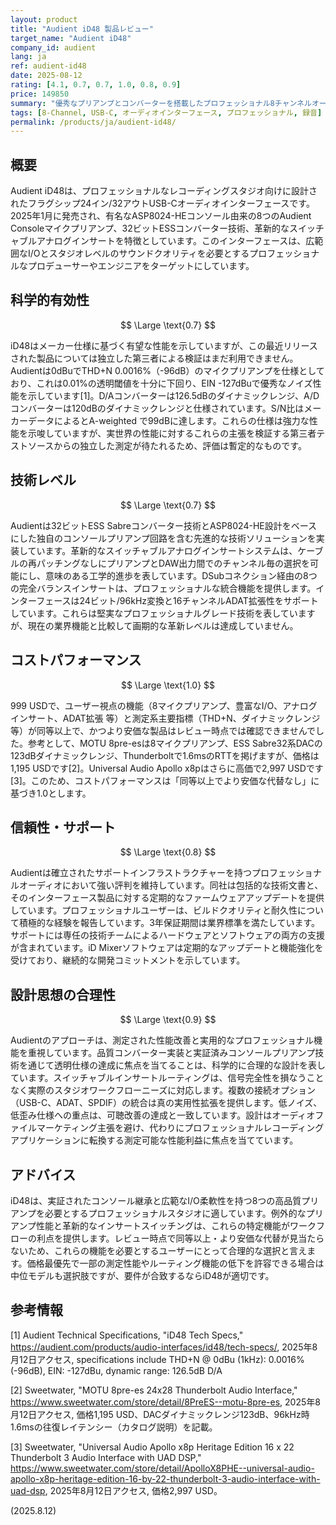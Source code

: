 ```yaml
---
layout: product
title: "Audient iD48 製品レビュー"
target_name: "Audient iD48"
company_id: audient
lang: ja
ref: audient-id48
date: 2025-08-12
rating: [4.1, 0.7, 0.7, 1.0, 0.8, 0.9]
price: 149850
summary: "優秀なプリアンプとコンバーターを搭載したプロフェッショナル8チャンネルオーディオインターフェース。レビュー時点で同等以上かつより安価な代替は確認できませんでした。"
tags: [8-Channel, USB-C, オーディオインターフェース, プロフェッショナル, 録音]
permalink: /products/ja/audient-id48/
---
```

## 概要

Audient iD48は、プロフェッショナルなレコーディングスタジオ向けに設計されたフラグシップ24イン/32アウトUSB-Cオーディオインターフェースです。2025年1月に発売され、有名なASP8024-HEコンソール由来の8つのAudient Consoleマイクプリアンプ、32ビットESSコンバーター技術、革新的なスイッチャブルアナログインサートを特徴としています。このインターフェースは、広範囲なI/Oとスタジオレベルのサウンドクオリティを必要とするプロフェッショナルなプロデューサーやエンジニアをターゲットにしています。

## 科学的有効性

$$ \Large \text{0.7} $$

iD48はメーカー仕様に基づく有望な性能を示していますが、この最近リリースされた製品については独立した第三者による検証はまだ利用できません。Audientは0dBuでTHD+N 0.0016%（-96dB）のマイクプリアンプを仕様としており、これは0.01%の透明閾値を十分に下回り、EIN -127dBuで優秀なノイズ性能を示しています[1]。D/Aコンバーターは126.5dBのダイナミックレンジ、A/Dコンバーターは120dBのダイナミックレンジと仕様されています。S/N比はメーカーデータによるとA-weighted で99dBに達します。これらの仕様は強力な性能を示唆していますが、実世界の性能に対するこれらの主張を検証する第三者テストソースからの独立した測定が待たれるため、評価は暫定的なものです。

## 技術レベル

$$ \Large \text{0.7} $$

Audientは32ビットESS Sabreコンバーター技術とASP8024-HE設計をベースにした独自のコンソールプリアンプ回路を含む先進的な技術ソリューションを実装しています。革新的なスイッチャブルアナログインサートシステムは、ケーブルの再パッチングなしにプリアンプとDAW出力間でのチャンネル毎の選択を可能にし、意味のある工学的進歩を表しています。DSubコネクション経由の8つの完全バランスインサートは、プロフェッショナルな統合機能を提供します。インターフェースは24ビット/96kHz変換と16チャンネルADAT拡張性をサポートしています。これらは堅実なプロフェッショナルグレード技術を表していますが、現在の業界機能と比較して画期的な革新レベルは達成していません。

## コストパフォーマンス

$$ \Large \text{1.0} $$

999 USDで、ユーザー視点の機能（8マイクプリアンプ、豊富なI/O、アナログインサート、ADAT拡張 等）と測定系主要指標（THD+N、ダイナミックレンジ 等）が同等以上で、かつより安価な製品はレビュー時点では確認できませんでした。参考として、MOTU 8pre-esは8マイクプリアンプ、ESS Sabre32系DACの123dBダイナミックレンジ、Thunderboltで1.6msのRTTを掲げますが、価格は1,195 USDです[2]。Universal Audio Apollo x8pはさらに高価で2,997 USDです[3]。このため、コストパフォーマンスは「同等以上でより安価な代替なし」に基づき1.0とします。

## 信頼性・サポート

$$ \Large \text{0.8} $$

Audientは確立されたサポートインフラストラクチャーを持つプロフェッショナルオーディオにおいて強い評判を維持しています。同社は包括的な技術文書と、そのインターフェース製品に対する定期的なファームウェアアップデートを提供しています。プロフェッショナルユーザーは、ビルドクオリティと耐久性について積極的な経験を報告しています。3年保証期間は業界標準を満たしています。サポートには専任の技術チームによるハードウェアとソフトウェアの両方の支援が含まれています。iD Mixerソフトウェアは定期的なアップデートと機能強化を受けており、継続的な開発コミットメントを示しています。

## 設計思想の合理性

$$ \Large \text{0.9} $$

Audientのアプローチは、測定された性能改善と実用的なプロフェッショナル機能を重視しています。品質コンバーター実装と実証済みコンソールプリアンプ技術を通じて透明仕様の達成に焦点を当てることは、科学的に合理的な設計を表しています。スイッチャブルインサートルーティングは、信号完全性を損なうことなく実際のスタジオワークフローニーズに対応します。複数の接続オプション（USB-C、ADAT、SPDIF）の統合は真の実用性拡張を提供します。低ノイズ、低歪み仕様への重点は、可聴改善の達成と一致しています。設計はオーディオファイルマーケティング主張を避け、代わりにプロフェッショナルレコーディングアプリケーションに転換する測定可能な性能利益に焦点を当てています。

## アドバイス

iD48は、実証されたコンソール継承と広範なI/O柔軟性を持つ8つの高品質プリアンプを必要とするプロフェッショナルスタジオに適しています。例外的なプリアンプ性能と革新的なインサートスイッチングは、これらの特定機能がワークフローの利点を提供します。レビュー時点で同等以上・より安価な代替が見当たらないため、これらの機能を必要とするユーザーにとって合理的な選択と言えます。価格最優先で一部の測定性能やルーティング機能の低下を許容できる場合は中位モデルも選択肢ですが、要件が合致するならiD48が適切です。

## 参考情報

[1] Audient Technical Specifications, "iD48 Tech Specs," https://audient.com/products/audio-interfaces/id48/tech-specs/, 2025年8月12日アクセス, specifications include THD+N @ 0dBu (1kHz): 0.0016% (-96dB), EIN: -127dBu, dynamic range: 126.5dB D/A

[2] Sweetwater, "MOTU 8pre-es 24x28 Thunderbolt Audio Interface," https://www.sweetwater.com/store/detail/8PreES--motu-8pre-es, 2025年8月12日アクセス, 価格1,195 USD、DACダイナミックレンジ123dB、96kHz時1.6msの往復レイテンシー（カタログ説明）を記載。

[3] Sweetwater, "Universal Audio Apollo x8p Heritage Edition 16 x 22 Thunderbolt 3 Audio Interface with UAD DSP," https://www.sweetwater.com/store/detail/ApolloX8PHE--universal-audio-apollo-x8p-heritage-edition-16-by-22-thunderbolt-3-audio-interface-with-uad-dsp, 2025年8月12日アクセス, 価格2,997 USD。

(2025.8.12)